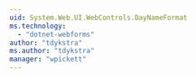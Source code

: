 ```yaml
---
uid: System.Web.UI.WebControls.DayNameFormat
ms.technology: 
  - "dotnet-webforms"
author: "tdykstra"
ms.author: "tdykstra"
manager: "wpickett"
---
```

